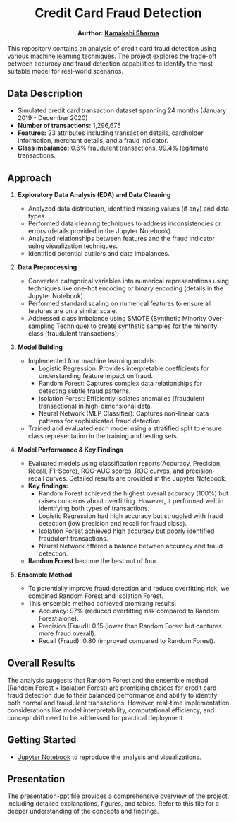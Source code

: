  <h1 align="center">
  Credit Card Fraud Detection 
</h1>
<div align="center">
  <h4>Aurthor: <a href="https://www.linkedin.com/in/kamakshisharma22">Kamakshi Sharma</a></h4>
</div>

This repository contains an analysis of credit card fraud detection using various machine learning techniques. The project explores the trade-off between accuracy and fraud detection capabilities to identify the most suitable model for real-world scenarios.

## Data Description

- Simulated credit card transaction dataset spanning 24 months (January 2019 - December 2020)
- **Number of transactions:** 1,296,675
- **Features:** 23 attributes including transaction details, cardholder information, merchant details, and a fraud indicator.
- **Class imbalance:** 0.6% fraudulent transactions, 99.4% legitimate transactions.

## Approach

1. **Exploratory Data Analysis (EDA) and Data Cleaning**
    - Analyzed data distribution, identified missing values (if any) and data types.
    - Performed data cleaning techniques to address inconsistencies or errors (details provided in the Jupyter Notebook).
    - Analyzed relationships between features and the fraud indicator using visualization techniques.
    - Identified potential outliers and data imbalances.

2. **Data Preprocessing**
    - Converted categorical variables into numerical representations using techniques like one-hot encoding or binary encoding (details in the Jupyter Notebook).
    - Performed standard scaling on numerical features to ensure all features are on a similar scale.
    - Addressed class imbalance using SMOTE (Synthetic Minority Over-sampling Technique) to create synthetic samples for the minority class (fraudulent transactions).

3. **Model Building**
    - Implemented four machine learning models:
        - Logistic Regression: Provides interpretable coefficients for understanding feature impact on fraud.
        - Random Forest: Captures complex data relationships for detecting subtle fraud patterns.
        - Isolation Forest: Efficiently isolates anomalies (fraudulent transactions) in high-dimensional data.
        - Neural Network (MLP Classifier): Captures non-linear data patterns for sophisticated fraud detection.
    - Trained and evaluated each model using a stratified split to ensure class representation in the training and testing sets.

4. **Model Performance & Key Findings**
    - Evaluated models using classification reports(Accuracy, Precision, Recall, F1-Score), ROC-AUC scores, ROC curves, and precision-recall curves. Detailed results are provided in the Jupyter Notebook.
    - **Key findings:**
        - Random Forest achieved the highest overall accuracy (100%) but raises concerns about overfitting. However, it performed well in identifying both types of transactions.
        - Logistic Regression had high accuracy but struggled with fraud detection (low precision and recall for fraud class).
        - Isolation Forest achieved high accuracy but poorly identified fraudulent transactions.
        - Neural Network offered a balance between accuracy and fraud detection.
    - **Random Forest** become the best out of four. 

5. **Ensemble Method**
    - To potentially improve fraud detection and reduce overfitting risk, we combined Random Forest and Isolation Forest.
    - This ensemble method achieved promising results:
        - Accuracy: 97% (reduced overfitting risk compared to Random Forest alone).
        - Precision (Fraud): 0.15 (lower than Random Forest but captures more fraud overall).
        - Recall (Fraud): 0.80 (improved compared to Random Forest).

## Overall Results

The analysis suggests that Random Forest and the ensemble method (Random Forest + Isolation Forest) are promising choices for credit card fraud detection due to their balanced performance and ability to identify both normal and fraudulent transactions. However, real-time implementation considerations like model interpretability, computational efficiency, and concept drift need to be addressed for practical deployment.

## Getting Started

- [Jupyter Notebook](https://github.com/kamakshii22/Fraud_Detection/blob/main/Project_Fraud_Detection.ipynb) to reproduce the analysis and visualizations.

## Presentation

The [presentation-ppt](https://github.com/kamakshii22/Fraud_Detection/blob/main/PPT_Fraud_Detection_Kamakshi.pptx) file provides a comprehensive overview of the project, including detailed explanations, figures, and tables. Refer to this file for a deeper understanding of the concepts and findings.


